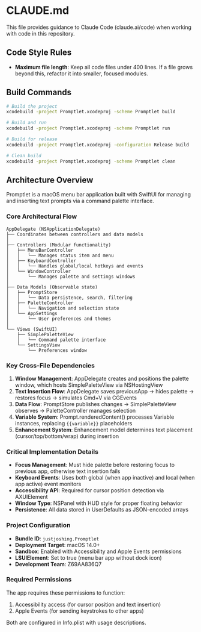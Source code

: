 # CLAUDE.md

This file provides guidance to Claude Code (claude.ai/code) when working with code in this repository.

## Code Style Rules

- **Maximum file length**: Keep all code files under 400 lines. If a file grows beyond this, refactor it into smaller, focused modules.

## Build Commands

```bash
# Build the project
xcodebuild -project Promptlet.xcodeproj -scheme Promptlet build

# Build and run
xcodebuild -project Promptlet.xcodeproj -scheme Promptlet run

# Build for release
xcodebuild -project Promptlet.xcodeproj -configuration Release build

# Clean build
xcodebuild -project Promptlet.xcodeproj -scheme Promptlet clean
```

## Architecture Overview

Promptlet is a macOS menu bar application built with SwiftUI for managing and inserting text prompts via a command palette interface.

### Core Architectural Flow

```
AppDelegate (NSApplicationDelegate)
├── Coordinates between controllers and data models
│
├── Controllers (Modular functionality)
│   ├── MenuBarController
│   │   └── Manages status item and menu
│   ├── KeyboardController
│   │   └── Handles global/local hotkeys and events
│   └── WindowController
│       └── Manages palette and settings windows
│
├── Data Models (Observable state)
│   ├── PromptStore
│   │   └── Data persistence, search, filtering
│   ├── PaletteController
│   │   └── Navigation and selection state
│   └── AppSettings
│       └── User preferences and themes
│
└── Views (SwiftUI)
    ├── SimplePaletteView
    │   └── Command palette interface
    └── SettingsView
        └── Preferences window
```

### Key Cross-File Dependencies

1. **Window Management**: AppDelegate creates and positions the palette window, which hosts SimplePaletteView via NSHostingView
2. **Text Insertion Flow**: AppDelegate saves previousApp → hides palette → restores focus → simulates Cmd+V via CGEvents
3. **Data Flow**: PromptStore publishes changes → SimplePaletteView observes → PaletteController manages selection
4. **Variable System**: Prompt.renderedContent() processes Variable instances, replacing `{{variable}}` placeholders
5. **Enhancement System**: Enhancement model determines text placement (cursor/top/bottom/wrap) during insertion

### Critical Implementation Details

- **Focus Management**: Must hide palette before restoring focus to previous app, otherwise text insertion fails
- **Keyboard Events**: Uses both global (when app inactive) and local (when app active) event monitors
- **Accessibility API**: Required for cursor position detection via AXUIElement
- **Window Type**: NSPanel with HUD style for proper floating behavior
- **Persistence**: All data stored in UserDefaults as JSON-encoded arrays

### Project Configuration

- **Bundle ID**: `justjoshing.Promptlet`
- **Deployment Target**: macOS 14.0+
- **Sandbox**: Enabled with Accessibility and Apple Events permissions
- **LSUIElement**: Set to true (menu bar app without dock icon)
- **Development Team**: Z69AA836Q7

### Required Permissions

The app requires these permissions to function:
1. Accessibility access (for cursor position and text insertion)
2. Apple Events (for sending keystrokes to other apps)

Both are configured in Info.plist with usage descriptions.